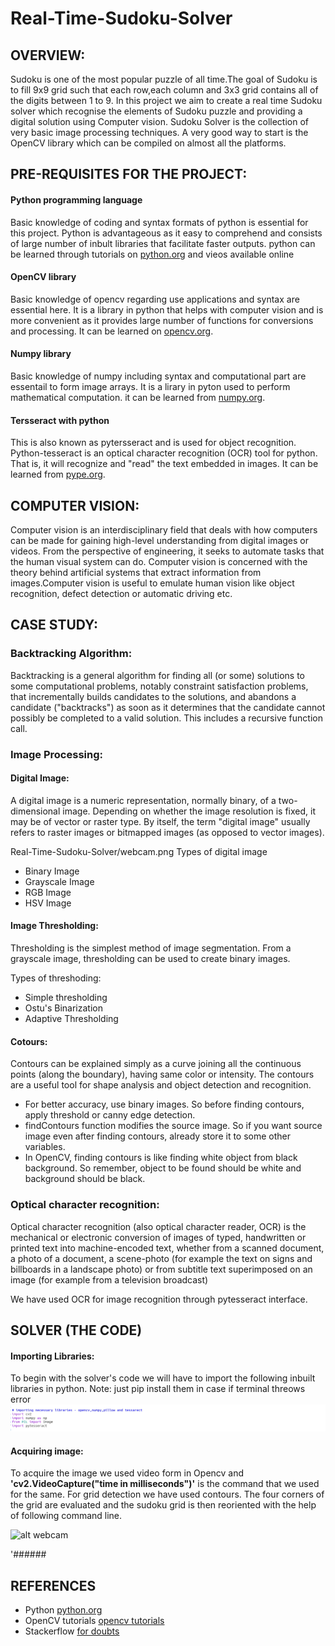 # Real-Time-Sudoku-Solver
## OVERVIEW: 
Sudoku is one of the most popular puzzle of all time.The goal of Sudoku is to fill 9x9 grid such that each row,each column and 3x3 grid contains all of the digits between 1 to 9.
In this project we aim to create a real time Sudoku solver  which recognise the elements of Sudoku puzzle and providing a digital solution using Computer vision.
Sudoku Solver is the collection of very basic image processing techniques. A very good way to start is the OpenCV library which can be compiled on almost all the platforms. 

## PRE-REQUISITES FOR THE PROJECT:

#### Python programming language
Basic knowledge of coding and syntax formats of python is essential for this project. Python is advantageous as it easy to comprehend and consists of large number of inbult libraries that facilitate faster outputs. python can be learned through tutorials on [python.org](https://www.python.org/about/gettingstarted/) and vieos available online
#### OpenCV library
Basic knowledge of opencv regarding use applications and syntax are essential here. It is a library in python that helps with computer vision and is more convenient as it provides large number of functions for conversions and processing. It can be learned on [opencv.org](https://docs.opencv.org/3.0-beta/doc/py_tutorials/py_tutorials.html).
#### Numpy library
Basic knowledge of numpy including syntax and computational part are essentail to form image arrays. It is a lirary in pyton used to perform mathematical computation. it can be learned from [numpy.org](http://www.numpy.org/).
#### Tersseract with python
This is also known as pytersseract and is used for object recognition. Python-tesseract is an optical character recognition (OCR) tool for python. That is, it will recognize and "read" the text embedded in images. It can be learned from [pype.org](https://pypi.org/project/pytesseract/). 

## COMPUTER VISION:
Computer vision is an interdisciplinary field that deals with how computers can be made for gaining high-level understanding from digital images or videos. From the perspective of engineering, it seeks to automate tasks that the human visual system can do. Computer vision is concerned with the theory behind artificial systems that extract information from images.Computer vision is useful to emulate human vision like object recognition, defect detection or automatic driving etc.

## CASE STUDY:

### Backtracking Algorithm: 
Backtracking is a general algorithm for finding all (or some) solutions to some computational problems, notably constraint satisfaction problems, that incrementally builds candidates to the solutions, and abandons a candidate ("backtracks") as soon as it determines that the candidate cannot possibly be completed to a valid solution.
This includes a recursive function call.

### Image Processing:
#### Digital Image: 
A digital image is a numeric representation, normally binary, of a two-dimensional image. Depending on whether the image resolution is fixed, it may be of vector or raster type. By itself, the term "digital image" usually refers to raster images or bitmapped images (as opposed to vector images).

 Real-Time-Sudoku-Solver/webcam.png Types of digital image
- Binary Image
- Grayscale Image
- RGB Image
- HSV Image
#### Image Thresholding: 
Thresholding is the simplest method of image segmentation. From a grayscale image, thresholding can be used to create binary images.

Types of threshoding:
- Simple thresholding
- Ostu's Binarization
- Adaptive Thresholding
#### Cotours:
Contours can be explained simply as a curve joining all the continuous points (along the boundary), having same color or intensity. The contours are a useful tool for shape analysis and object detection and recognition.
- For better accuracy, use binary images. So before finding contours, apply threshold or canny edge detection.
- findContours function modifies the source image. So if you want source image even after finding contours, already store it to some other variables.
 - In OpenCV, finding contours is like finding white object from black background. So remember, object to be found should be white and background should be black.
 
 
### Optical character recognition:
Optical character recognition (also optical character reader, OCR) is the mechanical or electronic conversion of images of typed, handwritten or printed text into machine-encoded text, whether from a scanned document, a photo of a document, a scene-photo (for example the text on signs and billboards in a landscape photo) or from subtitle text superimposed on an image (for example from a television broadcast)

We have used OCR for image recognition through pytesseract interface. 

##  SOLVER (THE CODE)

#### Importing Libraries:
To begin with the solver's code we will have to import the following inbuilt libraries in python.
Note: just pip install them in case if terminal threows error
 ![alt import](https://github.com/AyushiTiwari/Real-Time-Sudoku-Solver/blob/master/import.png "To include libraries")

#### Acquiring image:
To acquire the image we used video form in Opencv and **'cv2.VideoCapture("time in milliseconds")'** is the command that we used for the same.
For grid detection we have used contours. The four corners of the grid are evaluated and the sudoku grid is then reoriented with the help of following command line.

![alt webcam](http://Real-Time-Sudoku-Solver/webcam.png "To get the image of grid")

'######

## REFERENCES
- Python [python.org](https://www.python.org/doc/)
- OpenCV tutorials [opencv tutorials](opencv-python-tutroals.readthedocs.io/en/latest/py_tutorials/py.../py_intro.html)
- Stackerflow [for doubts](https://stackoverflow.com/)
